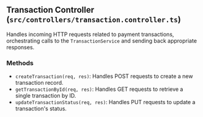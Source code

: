 ## Transaction Controller (`src/controllers/transaction.controller.ts`)

Handles incoming HTTP requests related to payment transactions, orchestrating calls to the `TransactionService` and sending back appropriate responses.

### Methods

*   `createTransaction(req, res)`: Handles POST requests to create a new transaction record.
*   `getTransactionById(req, res)`: Handles GET requests to retrieve a single transaction by ID.
*   `updateTransactionStatus(req, res)`: Handles PUT requests to update a transaction's status.
